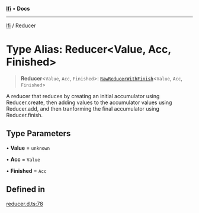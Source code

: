 [**lfi**](../readme.md) • **Docs**

---

[lfi](../globals.md) / Reducer

# Type Alias: Reducer\<Value, Acc, Finished\>

> **Reducer**\<`Value`, `Acc`, `Finished`\>:
> [`RawReducerWithFinish`](RawReducerWithFinish.md)\<`Value`, `Acc`,
> `Finished`\>

A reducer that reduces by creating an initial accumulator using Reducer.create,
then adding values to the accumulator values using Reducer.add, and then
tranforming the final accumulator using Reducer.finish.

## Type Parameters

• **Value** = `unknown`

• **Acc** = `Value`

• **Finished** = `Acc`

## Defined in

[reducer.d.ts:78](https://github.com/TomerAberbach/lfi/blob/c9ef1bf4d1040d7f49c52b70b358c019e55f524d/src/operations/reducer.d.ts#L78)
